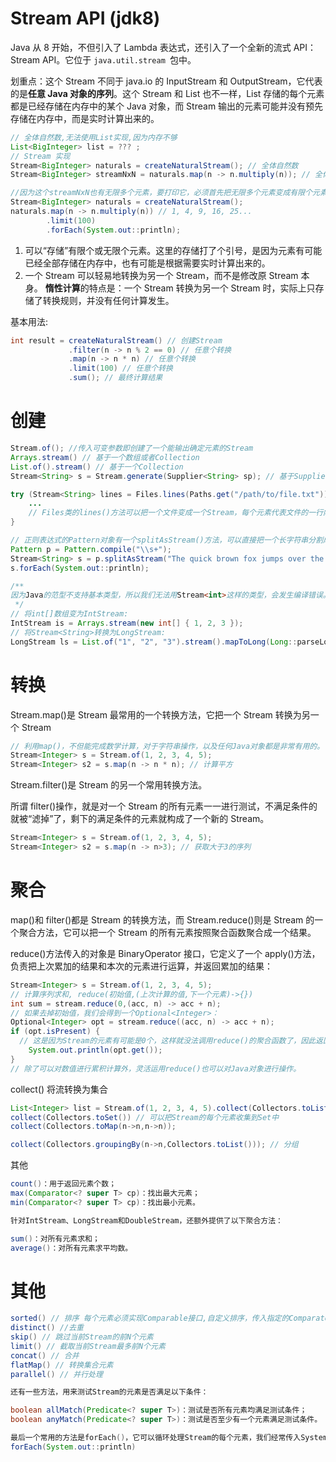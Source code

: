 # Stream API (jdk8)

Java 从 8 开始，不但引入了 Lambda 表达式，还引入了一个全新的流式 API：Stream API。它位于 `java.util.stream `包中。

划重点：这个 Stream 不同于 java.io 的 InputStream 和 OutputStream，它代表的是**任意 Java 对象的序列**。这个 Stream 和 List 也不一样，List 存储的每个元素都是已经存储在内存中的某个 Java 对象，而 Stream 输出的元素可能并没有预先存储在内存中，而是实时计算出来的。

```java
// 全体自然数,无法使用List实现,因为内存不够
List<BigInteger> list = ??? ;
// Stream 实现
Stream<BigInteger> naturals = createNaturalStream(); // 全体自然数
Stream<BigInteger> streamNxN = naturals.map(n -> n.multiply(n)); // 全体自然数的平方

//因为这个streamNxN也有无限多个元素，要打印它，必须首先把无限多个元素变成有限个元素，可以用limit()方法截取前100个元素，最后用forEach()处理每个元素，这样，我们就打印出了前100个自然数的平方：
Stream<BigInteger> naturals = createNaturalStream();
naturals.map(n -> n.multiply(n)) // 1, 4, 9, 16, 25...
        .limit(100)
        .forEach(System.out::println);
```

1. 可以“存储”有限个或无限个元素。这里的存储打了个引号，是因为元素有可能已经全部存储在内存中，也有可能是根据需要实时计算出来的。
2. 一个 Stream 可以轻易地转换为另一个 Stream，而不是修改原 Stream 本身。 **惰性计算**的特点是：一个 Stream 转换为另一个 Stream 时，实际上只存储了转换规则，并没有任何计算发生。

基本用法:

```java
int result = createNaturalStream() // 创建Stream
             .filter(n -> n % 2 == 0) // 任意个转换
             .map(n -> n * n) // 任意个转换
             .limit(100) // 任意个转换
             .sum(); // 最终计算结果
```

# 创建

```java
Stream.of(); //传入可变参数即创建了一个能输出确定元素的Stream
Arrays.stream() // 基于一个数组或者Collection
List.of().stream() // 基于一个Collection
Stream<String> s = Stream.generate(Supplier<String> sp); // 基于Supplier

try (Stream<String> lines = Files.lines(Paths.get("/path/to/file.txt"))) {
    ...
    // Files类的lines()方法可以把一个文件变成一个Stream，每个元素代表文件的一行内容
}

// 正则表达式的Pattern对象有一个splitAsStream()方法，可以直接把一个长字符串分割成Stream序列而不是数组
Pattern p = Pattern.compile("\\s+");
Stream<String> s = p.splitAsStream("The quick brown fox jumps over the lazy dog");
s.forEach(System.out::println);

/**
因为Java的范型不支持基本类型，所以我们无法用Stream<int>这样的类型，会发生编译错误。为了保存int，只能使用String<Integer>，但这样会产生频繁的装箱、拆箱操作。为了提高效率，Java标准库提供了IntStream、LongStream和DoubleStream这三种使用基本类型的Stream，它们的使用方法和范型Stream没有大的区别，设计这三个Stream的目的是提高运行效率
 */
// 将int[]数组变为IntStream:
IntStream is = Arrays.stream(new int[] { 1, 2, 3 });
// 将Stream<String>转换为LongStream:
LongStream ls = List.of("1", "2", "3").stream().mapToLong(Long::parseLong);
```

# 转换

Stream.map()是 Stream 最常用的一个转换方法，它把一个 Stream 转换为另一个 Stream

```java
// 利用map()，不但能完成数学计算，对于字符串操作，以及任何Java对象都是非常有用的。
Stream<Integer> s = Stream.of(1, 2, 3, 4, 5);
Stream<Integer> s2 = s.map(n -> n * n); // 计算平方
```

Stream.filter()是 Stream 的另一个常用转换方法。

所谓 filter()操作，就是对一个 Stream 的所有元素一一进行测试，不满足条件的就被“滤掉”了，剩下的满足条件的元素就构成了一个新的 Stream。

```java
Stream<Integer> s = Stream.of(1, 2, 3, 4, 5);
Stream<Integer> s2 = s.map(n -> n>3); // 获取大于3的序列
```

# 聚合

map()和 filter()都是 Stream 的转换方法，而 Stream.reduce()则是 Stream 的一个聚合方法，它可以把一个 Stream 的所有元素按照聚合函数聚合成一个结果。

reduce()方法传入的对象是 BinaryOperator 接口，它定义了一个 apply()方法，负责把上次累加的结果和本次的元素进行运算，并返回累加的结果：

```java
Stream<Integer> s = Stream.of(1, 2, 3, 4, 5);
// 计算序列求和, reduce(初始值,(上次计算的值,下一个元素)->{})
int sum = stream.reduce(0,(acc, n) -> acc + n);
// 如果去掉初始值，我们会得到一个Optional<Integer>：
Optional<Integer> opt = stream.reduce((acc, n) -> acc + n);
if (opt.isPresent) {
  // 这是因为Stream的元素有可能是0个，这样就没法调用reduce()的聚合函数了，因此返回Optional对象，需要进一步判断结果是否存在。
    System.out.println(opt.get());
}
// 除了可以对数值进行累积计算外，灵活运用reduce()也可以对Java对象进行操作。

```

collect() 将流转换为集合

```java
List<Integer> list = Stream.of(1, 2, 3, 4, 5).collect(Collectors.toList()); // 可以把Stream的每个元素收集到List中
collect(Collectors.toSet()) // 可以把Stream的每个元素收集到Set中
collect(Collectors.toMap(n->n,n->n));

collect(Collectors.groupingBy(n->n,Collectors.toList())); // 分组
```

其他

```Java
count()：用于返回元素个数；
max(Comparator<? super T> cp)：找出最大元素；
min(Comparator<? super T> cp)：找出最小元素。

针对IntStream、LongStream和DoubleStream，还额外提供了以下聚合方法：

sum()：对所有元素求和；
average()：对所有元素求平均数。
```

# 其他

```java
sorted() // 排序 每个元素必须实现Comparable接口,自定义排序，传入指定的Comparator
distinct() //去重
skip() // 跳过当前Stream的前N个元素
limit() // 截取当前Stream最多前N个元素
concat() // 合并
flatMap() // 转换集合元素
parallel() // 并行处理

还有一些方法，用来测试Stream的元素是否满足以下条件：

boolean allMatch(Predicate<? super T>)：测试是否所有元素均满足测试条件；
boolean anyMatch(Predicate<? super T>)：测试是否至少有一个元素满足测试条件。

最后一个常用的方法是forEach()，它可以循环处理Stream的每个元素，我们经常传入System.out::println来打印Stream的元素：
forEach(System.out::println)
```
